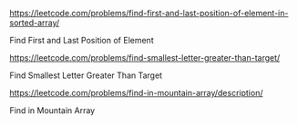 https://leetcode.com/problems/find-first-and-last-position-of-element-in-sorted-array/

Find First and Last Position of Element

https://leetcode.com/problems/find-smallest-letter-greater-than-target/

Find Smallest Letter Greater Than Target

https://leetcode.com/problems/find-in-mountain-array/description/

Find in Mountain Array
